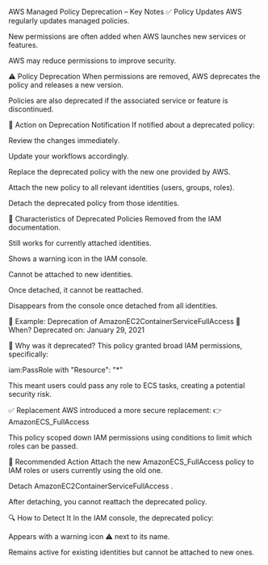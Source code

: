 AWS Managed Policy Deprecation – Key Notes
✅ Policy Updates
AWS regularly updates managed policies.

New permissions are often added when AWS launches new services or features.

AWS may reduce permissions to improve security.

⚠️ Policy Deprecation
When permissions are removed, AWS deprecates the policy and releases a new version.

Policies are also deprecated if the associated service or feature is discontinued.

📩 Action on Deprecation Notification
If notified about a deprecated policy:

Review the changes immediately.

Update your workflows accordingly.

Replace the deprecated policy with the new one provided by AWS.

Attach the new policy to all relevant identities (users, groups, roles).

Detach the deprecated policy from those identities.

🛑 Characteristics of Deprecated Policies
Removed from the IAM documentation.

Still works for currently attached identities.

Shows a warning icon in the IAM console.

Cannot be attached to new identities.

Once detached, it cannot be reattached.

Disappears from the console once detached from all identities.

🔹 Example: Deprecation of AmazonEC2ContainerServiceFullAccess
📅 When?
Deprecated on: January 29, 2021

🧾 Why was it deprecated?
This policy granted broad IAM permissions, specifically:

iam:PassRole with "Resource": "*"

This meant users could pass any role to ECS tasks, creating a potential security risk.

✅ Replacement
AWS introduced a more secure replacement:
👉 AmazonECS_FullAccess

This policy scoped down IAM permissions using conditions to limit which roles can be passed.

🔁 Recommended Action
Attach the new AmazonECS_FullAccess policy to IAM roles or users currently using the old one.

Detach AmazonEC2ContainerServiceFullAccess .

After detaching, you cannot reattach the deprecated policy.

🔍 How to Detect It
In the IAM console, the deprecated policy:

Appears with a warning icon ⚠️ next to its name.

Remains active for existing identities but cannot be attached to new ones.
